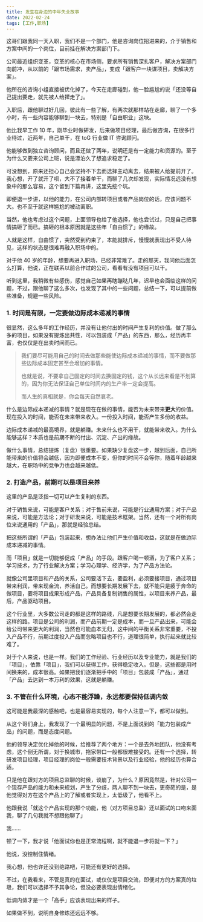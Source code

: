 ```yaml
---
title: 发生在身边的中年失业故事
date: 2022-02-24
tags: [工作,职场]
---
```


这哥们跟我同一天入职，我们不是一个部门，他是咨询岗位招进来的，介于销售和方案中间的一个岗位，目前挂在解决方案部门下。

公司最近组织变革，变革的核心在市场侧，要求所有销售深扎客户，解决方案部门向前冲，从以前的「跟市场需求，卖产品」，变成「跟客户一块谋项目，卖解决方案」。

他所在的咨询小组直接被优化掉了，今天在走廊碰到，他一脸尴尬的说「还没等自己提出要走，就先被人给撵走了」。

<!-- more -->

入职后，跟他聊过好几回，彼此有一些了解，有两次就那样站在走廊，聊了一个多小时，有一些内容能够聊到一块去，特别是「自由职业」这块。

他比我早工作 10 年，刚毕业时做研发，后来做项目经理，最后做咨询，在很多行业待过，近两年，自己单干，在 toG 行业做 IT 咨询顾问。

他能够做到独立咨询顾问，而且还做了两年，说明还是有一定能力和资源的。至于为什么又要来公司上班，说是漂泊久了想追求稳定了。

可没想到，原来还担心自己会坚持不下去而选择主动离去，结果被人给提前开了。我心想，开了就开了呗，大不了接着单干，而聊了几次却发现，实际情况远没有想象中的那么容易，这个留到下篇再讲，这里先挖个坑。

即便退一步讲，以他的能力，在公司内部转项目或者产品岗位的话，应该问题不大。也不至于就这样尴尬的被动离职。

当然，他也考虑过这个问题，上面领导也给了他选择，他也尝试过，只是自己把事情搞砸了而已。搞砸的根本原因就是这些年「自由惯了」的缘故。

人就是这样，自由惯了，突然受到约束了，本能就排斥，慢慢就表现出不受人待见，这样的状态是很难再融入职场中的。

对于他 40 岁的年龄，想要再进入职场，已经非常难了。走的那天，我问他后面怎么打算，他说，正在联系以前合作过的公司，看看有没有项目可以干。

听到这里，我稍微有些感伤，感觉自己如果再瞎蹦哒几年，迟早也会面临这样的问题，不过，跟他聊了这么多次，也发现了其中的一些问题，总结一下，可以提前做些准备，规避一些风险。

### 1. 时间是有限，一定要做边际成本递减的事情

很显然，这么多年的工作经历，并没有让他付出的时间产生复利的价值。做了那么多的项目，如果没有提炼出共性，可以包装成「产品」的东西，那么，经历再丰富，也仅仅是在出卖时间而已。

> 我们要尽可能用自己的时间去做那些能使边际成本递减的事情，而不要做那些边际成本固定甚至会增加的事情。
>
> 也就是说，不要拿自己固定的时间去换固定的钱，这个从长远来看是不划算的，因为你无法保证自己单位时间内的生产率一定会提高。
>
> 而人生的真相就是，你会每天自然衰老。

什么是边际成本递减的事情？就是现在在做的事情，能否为未来带来**更大**的价值。现在投入的时间，能否在未来带来收入。一份投入时间，能否产生多份的收益。

边际成本递减的最高境界，就是躺赚。未来什么也不用干，就能带来收入。为什么能够这样？本质也是前期不断的付出、沉淀、产出的缘故。

做什么事情，总结提炼（复盘）很重要。如果缺少复盘这一步，越到后面，自己所能带来的价值将会越低，因为即便成本不变，但你的时间不会等你，随着年龄越来越大，在职场中的竞争力也会越来越低。

### 2. 打造产品，前期可以是项目来养
这里的产品是泛指一切可以产生复利的东西。

对于销售来说，可能是客户关系；对于售前来说，可能是行业通用方案；对于产品来说，可能是方法论；对于研发来说，可能是技术框架。当然，还有一个对所有岗位来说通用的「产品」，那就是经验总结。

把这些所谓的「产品」包装起来，想办法让他们产生价值和收益，这就是在做边际成本递减的事情。

而「项目」就是一切能够促成「产品」的手段。跟客户喝一顿酒，为了客户关系；学习技术，为了行业解决方案；学习心理学、经济学，为了产品方法论。

就像公司里项目和产品的关系，公司要活下去，要盈利，必须要接项目，通过项目带来利润，带来现金流，养活自己。而想要长期发展下去，就不能只是疲于奔命的做项目，要将项目成果形成产品，产品具备复制销售的属性，以项目来养产品，最后，产品驱动项目。

这个行业里，大多数公司走的都是这样的路线，凡是想要长期发展的，都必然会走这样的路。项目是公司的利润，而产品前期一定是成本，而一旦产品出来，可能会给公司带来更大的利润，当然也可能血本无归，这中间的平衡关系非常重要，不投入产品不行，前期过度投入产品而忽略项目也不行，道理很简单，执行起来就比较难了。

对于个人来说，也是一样。我们的工作经验、行业经历以及专业能力，就是我们的「项目」，依靠「项目」，我们可以获得工作，获得稳定收入。但是，这些都是用时间换来的，成本很高。如果把我们逐渐把手中的「项目」包装成「产品」，通过「产品」去达到一本万利的效果，这就是躺赚。

### 3. 不管在什么环境，心态不能浮躁，永远都要保持低调内敛

这可能是我最深的感触吧，也是最容易实现的，每个人注意一下，都可以做到。

从这个哥们身上，我发现了一个最明显的问题，不是上面说到的「能力包装成产品」的问题，而是态度问题。

他的领导决定优化掉他的时候，给推荐了两个地方：一个是去外地团队，他没有考虑，这个倒无所谓，对于换城市，拖家带口一般都很难接受的。还有一个选择，转研发项目经理，项目经理的岗位一般需要技术背景以及行业经验，他的经历也算合适。

只是他在跟对方的项目总监聊的时候，谈崩了，为什么？原因竟然是，针对公司一个现存产品的能力和未来规划，产生了分歧，两人聊不到一块去，更奇葩的是，是他觉得对方在这个产品上的了解或者实现上，太低级了，他看不上。

他跟我说「就这个产品实现的那个功能，他（对方项目总监）还以面试的口吻来面我，聊了几句我就不想跟他聊了」

我……

顿了一下，我才说「他面试你也是正常流程啊，就不能退一步将就一下？」

他说，没控制住情绪。

我心想，他也许还没到绝路吧，可能还有更好的选择。

不过，在我看来，不管是真的在面试，或仅仅是项目交流，即便对方的方案真的垃圾，我们可以选择不予其争论，但没必要表现出情绪化。

低调内敛才是一个「高手」应该表现出来的样子。

如果做不到，说明自身修炼还远远不够。


